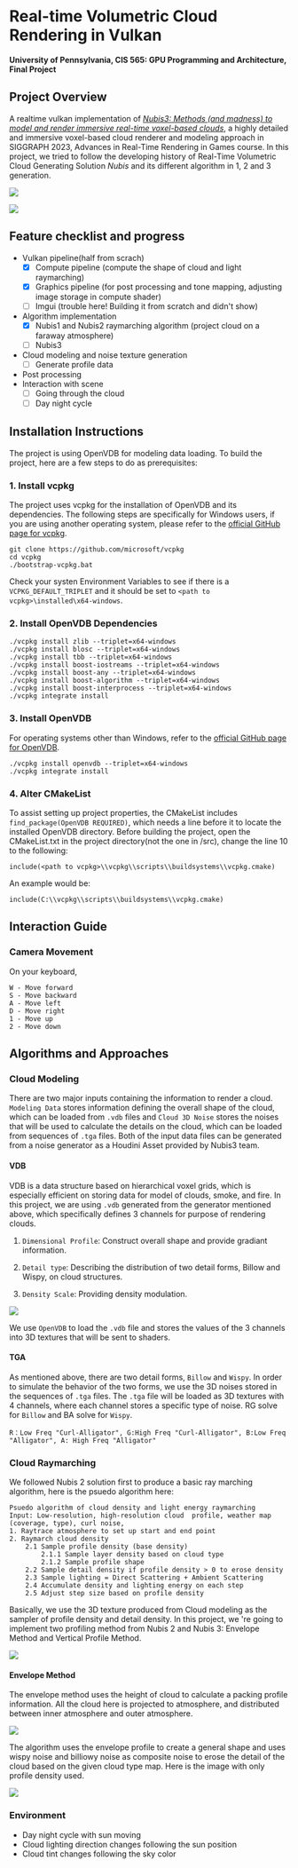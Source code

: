 Real-time Volumetric Cloud Rendering in Vulkan
==================================

**University of Pennsylvania, CIS 565: GPU Programming and Architecture, Final Project**

## Project Overview

A realtime vulkan implementation of [*Nubis3: Methods (and madness) to model and render immersive real-time voxel-based clouds*](https://advances.realtimerendering.com/s2023/Nubis%20Cubed%20(Advances%202023).pdf), a highly detailed and immersive voxel-based cloud renderer and modeling approach in SIGGRAPH 2023, Advances in Real-Time Rendering in Games course. In this project, we tried to follow the developing history of Real-Time Volumetric Cloud Generating Solution *Nubis* and its different algorithm in 1, 2 and 3 generation. 

![](img/cloud_short.gif)

![](img/cloud_day_night.gif)

## Feature checklist and progress
- Vulkan pipeline(half from scrach)
    - [x] Compute pipeline (compute the shape of cloud and light raymarching)
    - [x] Graphics pipeline (for post processing and tone mapping, adjusting image storage in compute shader)
    - [ ] Imgui (trouble here! Building it from scratch and didn't show)
- Algorithm implementation
    - [x] Nubis1 and Nubis2 raymarching algorithm (project cloud on a faraway atmosphere)
    - [ ] Nubis3
- Cloud modeling and noise texture generation
    - [ ] Generate profile data
- Post processing
- Interaction with scene
    - [ ] Going through the cloud
    - [ ] Day night cycle

## Installation Instructions

The project is using OpenVDB for modeling data loading. To build the project, here are a few steps to do as prerequisites:

### 1. Install vcpkg

The project uses vcpkg for the installation of OpenVDB and its dependencies. The following steps are specifically for Windows users, if you are using another operating system, please refer to the  [official GitHub page for vcpkg](https://github.com/microsoft/vcpkg).

```
git clone https://github.com/microsoft/vcpkg
cd vcpkg
./bootstrap-vcpkg.bat
```
Check your systen Environment Variables to see if there is a `VCPKG_DEFAULT_TRIPLET` and it should be set to `<path to vcpkg>\installed\x64-windows`.

### 2. Install OpenVDB Dependencies

```
./vcpkg install zlib --triplet=x64-windows
./vcpkg install blosc --triplet=x64-windows
./vcpkg install tbb --triplet=x64-windows
./vcpkg install boost-iostreams --triplet=x64-windows
./vcpkg install boost-any --triplet=x64-windows
./vcpkg install boost-algorithm --triplet=x64-windows
./vcpkg install boost-interprocess --triplet=x64-windows
./vcpkg integrate install
```

### 3. Install OpenVDB

For operating systems other than Windows, refer to the [official GitHub page for OpenVDB](https://github.com/AcademySoftwareFoundation/openvdb).

```
./vcpkg install openvdb --triplet=x64-windows
./vcpkg integrate install
```

### 4. Alter CMakeList

To assist setting up project properties, the CMakeList includes `find_package(OpenVDB REQUIRED)`, which needs a line before it to locate the installed OpenVDB directory. Before building the project, open the CMakeList.txt in the project directory(not the one in /src), change the line 10 to the following:

```
include(<path to vcpkg>\\vcpkg\\scripts\\buildsystems\\vcpkg.cmake)
```
An example would be:
```
include(C:\\vcpkg\\scripts\\buildsystems\\vcpkg.cmake)
```
## Interaction Guide
### Camera Movement
On your keyboard,

```
W - Move forward
S - Move backward
A - Move left
D - Move right
1 - Move up
2 - Move down
```
## Algorithms and Approaches
### Cloud Modeling
There are two major inputs containing the information to render a cloud. `Modeling Data` stores information defining the overall shape of the cloud, which can be loaded from `.vdb` files and `Cloud 3D Noise` stores the noises that will be used to calculate the details on the cloud, which can be loaded from sequences of `.tga` files. Both of the input data files can be generated from a noise generator as a Houdini Asset provided by Nubis3 team.

#### VDB

VDB is a data structure based on hierarchical voxel grids, which is especially efficient on storing data for model of clouds, smoke, and fire. In this project, we are using `.vdb` generated from the generator mentioned above, which specifically defines 3 channels for purpose of rendering clouds. 

1. `Dimensional Profile`: Construct overall shape and provide gradiant information. 

2. `Detail type`: Describing the distribution of two detail forms, Billow and Wispy, on cloud structures. 

3. `Density Scale`: Providing density modulation.

![](img/readmeref1.png)

We use `OpenVDB` to load the `.vdb` file and stores the values of the 3 channels into 3D textures that will be sent to shaders.

#### TGA

As mentioned above, there are two detail forms, `Billow` and `Wispy`. In order to simulate the behavior of the two forms, we use the 3D noises stored in the sequences of `.tga` files. The `.tga` file will be loaded as 3D textures with 4 channels, where each channel stores a specific type of noise. RG solve for `Billow` and BA solve for `Wispy`.

```
R：Low Freq "Curl-Alligator", G:High Freq "Curl-Alligator", B:Low Freq "Alligator", A: High Freq "Alligator"
```

### Cloud Raymarching
We followed Nubis 2 solution first to produce a basic ray marching algorithm, here is the psuedo algorithm here:
```
Psuedo algorithm of cloud density and light energy raymarching
Input: Low-resolution, high-resolution cloud  profile, weather map (coverage, type), curl noise,
1. Raytrace atmosphere to set up start and end point
2. Raymarch cloud density
    2.1 Sample profile density (base density)
        2.1.1 Sample layer density based on cloud type
        2.1.2 Sample profile shape
    2.2 Sample detail density if profile density > 0 to erose density
    2.3 Sample lighting = Direct Scattering + Ambient Scattering 
    2.4 Accumulate density and lighting energy on each step
    2.5 Adjust step size based on profile density
```

Basically, we use the 3D texture produced from Cloud modeling as the sampler of profile density and detail density. In this project, we 're going to implement two profiling method from Nubis 2 and Nubis 3: Envelope Method and Vertical Profile Method. 

![](img/profile.png)

#### Envelope Method
The envelope method uses the height of cloud to calculate a packing profile information. All the cloud here is projected to atmosphere, and distributed between inner atmosphere and outer atmosphere. 

![](img/envelope.png)

The algorithm uses the envelope profile to create a general shape and uses wispy noise and billiowy noise as composite noise to erose the detail of the cloud based on the given cloud type map. Here is the image with only profile density used.

![](img/profile_sample.png)

### Environment
- Day night cycle with sun moving
- Cloud lighting direction changes following the sun position
- Cloud tint changes following the sky color

